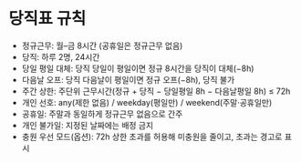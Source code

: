 # 당직표 규칙

- 정규근무: 월–금 8시간 (공휴일은 정규근무 없음)
- 당직: 하루 2명, 24시간
- 당일 평일 대체: 당직 당일이 평일이면 정규 8시간을 당직이 대체(−8h)
- 다음날 오프: 당직 다음날이 평일이면 정규 오프(−8h), 당직 불가
- 주간 상한: 주단위 근무시간(정규 + 당직 − 당일평일 8h − 다음날평일 8h) ≤ 72h
- 개인 선호: any(제한 없음) / weekday(평일만) / weekend(주말·공휴일만)
- 공휴일: 주말과 동일하게 정규근무 없음으로 간주
- 개인 불가일: 지정된 날짜에는 배정 금지
- 충원 우선 모드(옵션): 72h 상한 초과를 허용해 미충원을 줄이고, 초과는 경고로 표시

